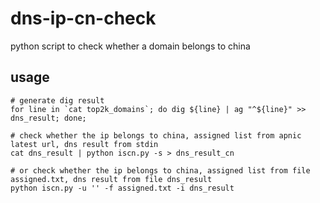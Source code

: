 # dns-ip-cn-check
python script to check whether a domain belongs to china

## usage

```shell
# generate dig result
for line in `cat top2k_domains`; do dig ${line} | ag "^${line}" >> dns_result; done;

# check whether the ip belongs to china, assigned list from apnic latest url, dns result from stdin
cat dns_result | python iscn.py -s > dns_result_cn

# or check whether the ip belongs to china, assigned list from file assigned.txt, dns result from file dns_result
python iscn.py -u '' -f assigned.txt -i dns_result
```
